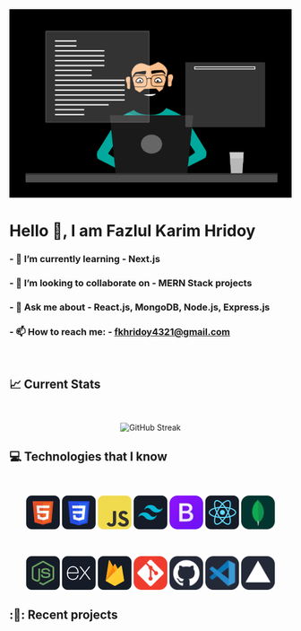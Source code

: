 <img src="./images/banner.gif"/>

# Hello 👋, I am Fazlul Karim Hridoy

### - 🌱 I’m currently learning - **Next.js**

### - 👯 I’m looking to collaborate on - **MERN Stack projects**

### - 💬 Ask me about - **React.js, MongoDB, Node.js, Express.js**

### - 📫 How to reach me: - fkhridoy4321@gmail.com

<br />

## :chart_with_upwards_trend: Current Stats

<br />
<p align="center">
  <img width="60%" src="https://streak-stats.demolab.com?user=fazlulkarimhridoy&theme=vision-friendly-dark" alt="GitHub Streak" />
</p>

## :computer: Technologies that I know

<br>
<p align="center">
<img src="./images/Icons/HTML.png"/>
<img src="./images/Icons/css.png"/>
<img src="./images/Icons/JavaScript.png"/>
<img src="./images/Icons/tailwind.png"/>
<img width="60px" src="/images/Icons/Bootstrap.svg"/>
<img src="./images/Icons/react.png"/>
<img width="60px" src="/images/Icons/MongoDB.svg"/>
</p>
<br>
<p align="center">
<img src="/images/Icons/node.png"/>
<img src="/images/Icons/express.png"/>
<img src="/images/Icons/firebase.png"/>
<img width="60px" src="/images/Icons/Git.svg"/>
<img width="60px" src="/images/Icons/Github-Dark.svg"/>
<img width="60px" src="/images/Icons/VSCode-Dark.svg"/>
<img width="60px" src="/images/Icons/Vercel-Dark.svg"/>
</p>


## :🔗: Recent projects
